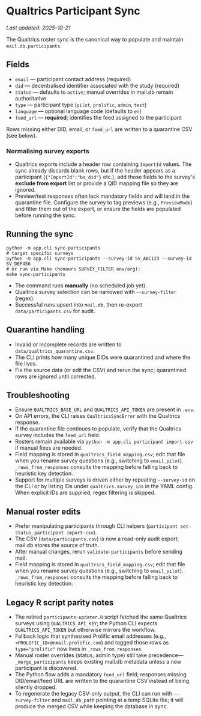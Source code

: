 # Qualtrics Participant Sync

_Last updated: 2025-10-21_

The Qualtrics roster sync is the canonical way to populate and maintain `mail.db.participants`.

## Fields
- `email` — participant contact address (required)
- `did` — decentralised identifier associated with the study (required)
- `status` — defaults to `active`; manual overrides in mail.db remain authoritative
- `type` — participant type (`pilot`, `prolific`, `admin`, `test`)
- `language` — optional language code (defaults to `en`)
- `feed_url` — **required**; identifies the feed assigned to the participant

Rows missing either DID, email, or `feed_url` are written to a quarantine CSV (see below).

### Normalising survey exports
- Qualtrics exports include a header row containing `ImportId` values. The sync already discards blank rows, but if the header appears as a participant (`{"ImportId":"bs_did"}` etc.), add those fields to the survey's **exclude from export** list or provide a QID mapping file so they are ignored.
- Preview/test responses often lack mandatory fields and will land in the quarantine file. Configure the survey to tag previews (e.g., `PreviewMode`) and filter them out of the export, or ensure the fields are populated before running the sync.

## Running the sync

```
python -m app.cli sync-participants
# target specific surveys
python -m app.cli sync-participants --survey-id SV_ABC123 --survey-id SV_DEF456
# or run via Make (honours SURVEY_FILTER env/arg):
make sync-participants
```

- The command runs **manually** (no scheduled job yet).
- Qualtrics survey selection can be narrowed with `--survey-filter` (regex).
- Successful runs upsert into `mail.db`, then re-export `data/participants.csv` for audit.

## Quarantine handling
- Invalid or incomplete records are written to `data/qualtrics_quarantine.csv`.
- The CLI prints how many unique DIDs were quarantined and where the file lives.
- Fix the source data (or edit the CSV) and rerun the sync; quarantined rows are ignored until corrected.

## Troubleshooting
- Ensure `QUALTRICS_BASE_URL` and `QUALTRICS_API_TOKEN` are present in `.env`.
- On API errors, the CLI raises `QualtricsSyncError` with the Qualtrics response.
- If the quarantine file continues to populate, verify that the Qualtrics survey includes the `feed_url` field.
- Rosters remain available via `python -m app.cli participant import-csv` if manual fixes are needed.
- Field mapping is stored in `qualtrics_field_mapping.csv`; edit that file when you rename survey questions (e.g., switching to `email_pilot`). `_rows_from_responses` consults the mapping before falling back to heuristic key detection.
- Support for multiple surveys is driven either by repeating `--survey-id` on the CLI or by listing IDs under `qualtrics.survey_ids` in the YAML config. When explicit IDs are supplied, regex filtering is skipped.

## Manual roster edits
- Prefer manipulating participants through CLI helpers (`participant set-status`, `participant import-csv`).
- The CSV (`data/participants.csv`) is now a read-only audit export; mail.db stores the source of truth.
- After manual changes, rerun `validate-participants` before sending mail.
- Field mapping is stored in `qualtrics_field_mapping.csv`; edit that file when you rename survey questions (e.g., switching to `email_pilot`). `_rows_from_responses` consults the mapping before falling back to heuristic key detection.

## Legacy R script parity notes
- The retired `participants-updater.R` script fetched the same Qualtrics surveys using `QUALTRICS_API_KEY`; the Python CLI expects `QUALTRICS_API_TOKEN` but otherwise mirrors the workflow.
- Fallback logic that synthesised Prolific email addresses (e.g., `<PROLIFIC_ID>@email.prolific.com`) and tagged those rows as `type="prolific"` now lives in `_rows_from_responses`.
- Manual roster overrides (status, admin type) still take precedence—`_merge_participants` keeps existing mail.db metadata unless a new participant is discovered.
- The Python flow adds a mandatory `feed_url` field; responses missing DID/email/feed URL are written to the quarantine CSV instead of being silently dropped.
- To regenerate the legacy CSV-only output, the CLI can run with `--survey-filter` and `mail_db_path` pointing at a temp SQLite file; it will produce the merged CSV while keeping the database in sync.
